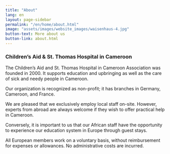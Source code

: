 ```yaml
---
title: "About"
lang: en
layout: page-sidebar
permalink: "/en/home/about.html"
image: "assets/images/website_images/waisenhaus-4.jpg"
button-text: More about us
button-link: about.html
---
```


### Children’s Aid & St. Thomas Hospital in Cameroon

The Children’s Aid and St. Thomas Hospital in Cameroon Association was founded in 2000. It supports education and upbringing as well as the care of sick and needy people in Cameroon.

Our organization is recognized as non-profit; it has branches in Germany, Cameroon, and France.

We are pleased that we exclusively employ local staff on-site. However, experts from abroad are always welcome if they wish to offer practical help in Cameroon.

Conversely, it is important to us that our African staff have the opportunity to experience our education system in Europe through guest stays.

All European members work on a voluntary basis, without reimbursement for expenses or allowances. No administrative costs are incurred.